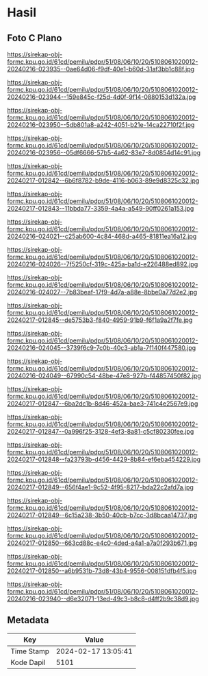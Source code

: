 # Hasil

## Foto C Plano

https://sirekap-obj-formc.kpu.go.id/61cd/pemilu/pdpr/51/08/06/10/20/5108061020012-20240216-023935--0ae64d06-f9df-40e1-b60d-31af3bb1c88f.jpg

https://sirekap-obj-formc.kpu.go.id/61cd/pemilu/pdpr/51/08/06/10/20/5108061020012-20240216-023944--159e845c-f25d-4d0f-9f14-0880153d132a.jpg

https://sirekap-obj-formc.kpu.go.id/61cd/pemilu/pdpr/51/08/06/10/20/5108061020012-20240216-023950--5db801a8-a242-4051-b21e-14ca22710f2f.jpg

https://sirekap-obj-formc.kpu.go.id/61cd/pemilu/pdpr/51/08/06/10/20/5108061020012-20240216-023956--05df6666-57b5-4a62-83e7-8d0854d14c91.jpg

https://sirekap-obj-formc.kpu.go.id/61cd/pemilu/pdpr/51/08/06/10/20/5108061020012-20240217-012842--6b6f8782-b9de-4116-b063-89e9d8325c32.jpg

https://sirekap-obj-formc.kpu.go.id/61cd/pemilu/pdpr/51/08/06/10/20/5108061020012-20240217-012843--11bbda77-3359-4a4a-a549-90ff0261a153.jpg

https://sirekap-obj-formc.kpu.go.id/61cd/pemilu/pdpr/51/08/06/10/20/5108061020012-20240216-024021--c25ab600-4c84-468d-a465-81811ea16a12.jpg

https://sirekap-obj-formc.kpu.go.id/61cd/pemilu/pdpr/51/08/06/10/20/5108061020012-20240216-024026--7f5250cf-319c-425a-ba1d-e226488ed892.jpg

https://sirekap-obj-formc.kpu.go.id/61cd/pemilu/pdpr/51/08/06/10/20/5108061020012-20240216-024027--7b83beaf-17f9-4d7a-a88e-8bbe0a77d2e2.jpg

https://sirekap-obj-formc.kpu.go.id/61cd/pemilu/pdpr/51/08/06/10/20/5108061020012-20240217-012845--de5753b3-f840-4959-91b9-f6f1a9a2f7fe.jpg

https://sirekap-obj-formc.kpu.go.id/61cd/pemilu/pdpr/51/08/06/10/20/5108061020012-20240216-024045--3739f6c9-7c0b-40c3-ab1a-7f140f447580.jpg

https://sirekap-obj-formc.kpu.go.id/61cd/pemilu/pdpr/51/08/06/10/20/5108061020012-20240216-024049--67990c54-48be-47e8-927b-f44857450f82.jpg

https://sirekap-obj-formc.kpu.go.id/61cd/pemilu/pdpr/51/08/06/10/20/5108061020012-20240217-012847--6ba2dc1b-8d46-452a-bae3-741c4e2567e9.jpg

https://sirekap-obj-formc.kpu.go.id/61cd/pemilu/pdpr/51/08/06/10/20/5108061020012-20240217-012847--0a996f25-3128-4ef3-8a81-c5cf80230fee.jpg

https://sirekap-obj-formc.kpu.go.id/61cd/pemilu/pdpr/51/08/06/10/20/5108061020012-20240217-012848--fa23793b-d456-4429-8b84-ef6eba454229.jpg

https://sirekap-obj-formc.kpu.go.id/61cd/pemilu/pdpr/51/08/06/10/20/5108061020012-20240217-012849--656f4ae1-9c52-4f95-8217-bda22c2afd7a.jpg

https://sirekap-obj-formc.kpu.go.id/61cd/pemilu/pdpr/51/08/06/10/20/5108061020012-20240217-012849--6c15a238-3b50-40cb-b7cc-3d8bcaa14737.jpg

https://sirekap-obj-formc.kpu.go.id/61cd/pemilu/pdpr/51/08/06/10/20/5108061020012-20240217-012850--663cd88c-e4c0-4ded-a4a1-a7a0f293b671.jpg

https://sirekap-obj-formc.kpu.go.id/61cd/pemilu/pdpr/51/08/06/10/20/5108061020012-20240217-012850--a6b9531b-73d8-43b4-9556-008151dfb4f5.jpg

https://sirekap-obj-formc.kpu.go.id/61cd/pemilu/pdpr/51/08/06/10/20/5108061020012-20240216-023940--d6e32071-13ed-49c3-b8c8-d4ff2b9c38d9.jpg


## Metadata

| Key        | Value               |
| ---------- | ------------------- |
| Time Stamp | 2024-02-17 13:05:41 |
| Kode Dapil | 5101                |



